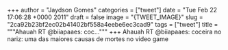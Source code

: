 
+++
author = "Jaydson Gomes"
categories = ["tweet"]
date = "Tue Feb 22 17:06:28 +0000 2011"
draft = false
image = "{TWEET_IMAGE}"
slug = "2ca92b23bf2ec02b41402bf558a4eebe6ec3cad9"
tags = ["tweet"]
title = """Ahauah RT @biiapaaes: coc..."""
+++
Ahauah RT @biiapaaes: coceira no nariz: uma das maiores causas de mortes no video game
